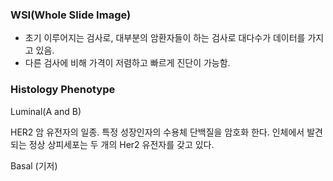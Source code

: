 
### WSI(Whole Slide Image)
- 초기 이루어지는 검사로, 대부분의 암환자들이 하는 검사로 대다수가 데이터를 가지고 있음. 
- 다른 검사에 비해 가격이 저렴하고 빠르게 진단이 가능함.


### Histology Phenotype 


Luminal(A and B)

HER2
암 유전자의 일종. 특정 성장인자의 수용체 단백질을 암호화 한다. 
인체에서 발견되는 정상 상피세포는 두 개의 Her2 유전자를 갖고 있다. 

Basal (기저)







